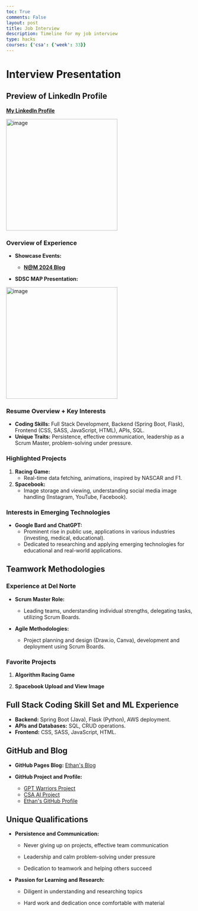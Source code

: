 ```yaml
---
toc: True
comments: False
layout: post
title: Job Interview
description: Timeline for my job interview
type: hacks
courses: {'csa': {'week': 33}}
---
```


# Interview Presentation

## Preview of LinkedIn Profile

**[My LinkedIn Profile](https://www.linkedin.com/in/ethan-g-tran/)**

<html>
<img src="https://github.com/realethantran/ethanRepo/assets/109186517/941c8682-ceea-479a-bf40-47d161543723" alt="image" height="300"/>
</html>

### Overview of Experience

- **Showcase Events:**
  - **[N@M 2024 Blog](https://realethantran.github.io/ethanRepo/2024/05/30/night-at-museum-may_IPYNB_2_.html)**
  
- **SDSC MAP Presentation:**

<html>
<img src="https://github.com/TEE-CSA/TEEBackend/assets/109186517/dea71901-2667-4f8c-a4bb-b7432503a9e9" alt="image" height="300"/>
</html>

### Resume Overview + Key Interests

  - **Coding Skills:** Full Stack Development, Backend (Spring Boot, Flask), Frontend (CSS, SASS, JavaScript, HTML), APIs, SQL.
  - **Unique Traits:** Persistence, effective communication, leadership as a Scrum Master, problem-solving under pressure.

### Highlighted Projects

1. **Racing Game:**
   - Real-time data fetching, animations, inspired by NASCAR and F1.
2. **Spacebook:**
   - Image storage and viewing, understanding social media image handling (Instagram, YouTube, Facebook).

### Interests in Emerging Technologies

- **Google Bard and ChatGPT:**
  - Prominent rise in public use, applications in various industries (investing, medical, educational).
  - Dedicated to researching and applying emerging technologies for educational and real-world applications.

## Teamwork Methodologies

### Experience at Del Norte

- **Scrum Master Role:**

  - Leading teams, understanding individual strengths, delegating tasks, utilizing Scrum Boards.

- **Agile Methodologies:**

  - Project planning and design (Draw.io, Canva), development and deployment using Scrum Boards.

### Favorite Projects

1. **Algorithm Racing Game**

2. **Spacebook Upload and View Image**

## Full Stack Coding Skill Set and ML Experience
- **Backend:** Spring Boot (Java), Flask (Python), AWS deployment.
- **APIs and Databases:** SQL, CRUD operations.
- **Frontend:** CSS, SASS, JavaScript, HTML.

## GitHub and Blog

- **GitHub Pages Blog:** [Ethan's Blog](https://realethantran.github.io/ethanRepo/)

- **GitHub Project and Profile:**

  - [GPT Warriors Project](https://github.com/orgs/The-GPT-Warriors/projects/1/views/1?layout=board)
  - [CSA AI Project](https://github.com/orgs/CSA-AI/projects/1/views/2)
  - [Ethan's GitHub Profile](https://github.com/realethantran)

## Unique Qualifications

- **Persistence and Communication:**

  - Never giving up on projects, effective team communication

  - Leadership and calm problem-solving under pressure

  - Dedication to teamwork and helping others succeed

- **Passion for Learning and Research:**

  - Diligent in understanding and researching topics

  - Hard work and dedication once comfortable with material


